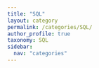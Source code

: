 ```yaml
---
title: "SQL"
layout: category
permalink: /categories/SQL/
author_profile: true
taxonomy: SQL
sidebar:
  nav: "categories"
---
```

